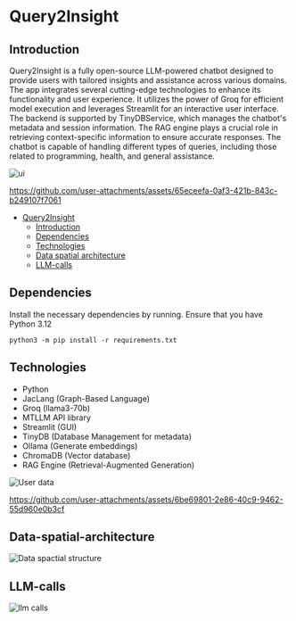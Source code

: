 
# Query2Insight

## Introduction
  <p>Query2Insight is a fully open-source LLM-powered chatbot designed to provide users with tailored insights and assistance across various domains. The app integrates several cutting-edge technologies to enhance its functionality and user experience. It utilizes the power of Groq for efficient model execution and leverages Streamlit for an interactive user interface. The backend is supported by TinyDBService, which manages the chatbot's metadata and session information. The RAG engine plays a crucial role in retrieving context-specific information to ensure accurate responses. The chatbot is capable of handling different types of queries, including those related to programming, health, and general assistance.</p>

![ui](https://github.com/user-attachments/assets/cadeb92d-7fd6-4358-8069-f30f321a7683)

https://github.com/user-attachments/assets/65eceefa-0af3-421b-843c-b249107f7061

- [Query2Insight](#Query2Insight)
  - [Introduction](#introduction)
  - [Dependencies](#dependencies)
  - [Technologies](#Technologies)
  - [Data spatial architecture](#Data-spatial-architecture)
  - [LLM-calls](#LLM-calls)

## Dependencies

Install the necessary dependencies by running. Ensure that you have Python 3.12

```shell
python3 -m pip install -r requirements.txt
```
## Technologies
  <div align="left">
  <ul>
    <li>Python</li>
    <li>JacLang (Graph-Based Language)</li>
    <li>Groq (llama3-70b)</li>
    <li>MTLLM API library</li>
    <li>Streamlit (GUI)</li>
    <li>TinyDB (Database Management for metadata)</li>
    <li>Ollama (Generate embeddings)</li>
    <li>ChromaDB (Vector database)</li>
    <li>RAG Engine (Retrieval-Augmented Generation)</li>
  </ul>
</div>



![User data](https://github.com/user-attachments/assets/bec542ae-66a8-4a74-8e85-c72d49a8520b)


https://github.com/user-attachments/assets/6be69801-2e86-40c9-9462-55d960e0b3cf

## Data-spatial-architecture

![Data spactial structure](https://github.com/user-attachments/assets/a00294e4-089b-42de-92a6-d178eb93a65a)

## LLM-calls

![llm calls](https://github.com/user-attachments/assets/f67854ef-d5ce-4059-808e-dce323e5ac73)
 


